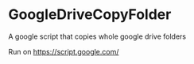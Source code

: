 # GoogleDriveCopyFolder

A google script that copies whole google drive folders

Run on https://script.google.com/
